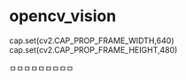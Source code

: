 # opencv_vision


cap.set(cv2.CAP_PROP_FRAME_WIDTH,640)
cap.set(cv2.CAP_PROP_FRAME_HEIGHT,480)

ㅁㅁㅁㅁㅁㅁㅁㅁㅁ
